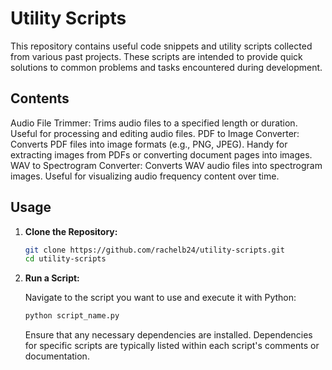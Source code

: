 # Utility Scripts

This repository contains useful code snippets and utility scripts collected from various past projects. These scripts are intended to provide quick solutions to common problems and tasks encountered during development.

## Contents

Audio File Trimmer: Trims audio files to a specified length or duration. Useful for processing and editing audio files.
PDF to Image Converter: Converts PDF files into image formats (e.g., PNG, JPEG). Handy for extracting images from PDFs or converting document pages into images.
WAV to Spectrogram Converter: Converts WAV audio files into spectrogram images. Useful for visualizing audio frequency content over time.

## Usage

1. **Clone the Repository:**

   ```bash
   git clone https://github.com/rachelb24/utility-scripts.git
   cd utility-scripts
   ```

2. **Run a Script:**

   Navigate to the script you want to use and execute it with Python:

   ```bash
   python script_name.py
   ```

   Ensure that any necessary dependencies are installed. Dependencies for specific scripts are typically listed within each script's comments or documentation.
